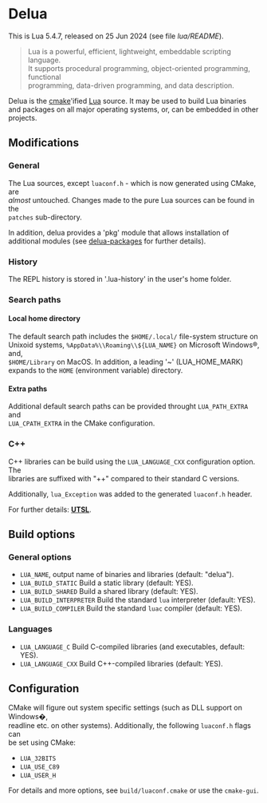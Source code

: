 # Delua

This is Lua 5.4.7, released on 25 Jun 2024 (see file *lua/README*).

> Lua is a powerful, efficient, lightweight, embeddable scripting language.  
> It supports procedural programming, object-oriented programming, functional  
> programming, data-driven programming, and data description.

Delua is the [cmake](https://cmake.org/)'ified [Lua](http://www.lua.org) source. 
It may be used to build Lua binaries and packages on all major operating 
systems, or, can be embedded in other projects.

## Modifications

### General

The Lua sources, except `luaconf.h` - which is now generated using CMake, are  
_almost_ untouched. Changes made to the pure Lua sources can be found in the  
`patches` sub-directory.

In addition, delua provides a 'pkg' module that allows installation of additional
modules (see [delua-packages](https://github.com/jsawbbo/delua-packages/) for 
further details).

### History

The REPL history is stored in '.lua-history' in the user's home folder.

### Search paths

#### Local home directory

The default search path includes the `$HOME/.local/` file-system structure on  
Unixoid systems, `%AppData%\\Roaming\\${LUA_NAME}` on Microsoft Windows®, and,  
`$HOME/Library` on MacOS. In addition, a leading '~' (LUA_HOME_MARK) expands to 
the `HOME` (environment variable) directory.

#### Extra paths

Additional default search paths can be provided throught `LUA_PATH_EXTRA` and  
`LUA_CPATH_EXTRA` in the CMake configuration. 

### C++

C++ libraries can be build using the `LUA_LANGUAGE_CXX` configuration option. The  
libraries are suffixed with "++" compared to their standard C versions. 

Additionally, `lua_Exception` was added to the generated `luaconf.h` header.

For further details: [**UTSL**](https://www.urbandictionary.com/define.php?term=UTSL).

## Build options

### General options

*    `LUA_NAME`, output name of binaries and libraries (default: "delua").
*    `LUA_BUILD_STATIC` Build a static library (default: YES).
*    `LUA_BUILD_SHARED` Build a shared library (default: YES).
*    `LUA_BUILD_INTERPRETER` Build the standard ``lua`` interpreter (default: YES).
*    `LUA_BUILD_COMPILER` Build the standard ``luac`` compiler (default: YES).

### Languages

*    `LUA_LANGUAGE_C` Build C-compiled libraries (and executables, default: YES).
*    `LUA_LANGUAGE_CXX` Build C++-compiled libraries (default: YES).

## Configuration

CMake will figure out system specific settings (such as DLL support on Windows�,  
readline etc. on other systems). Additionally, the following `luaconf.h` flags can  
be set using CMake:

* `LUA_32BITS`
* `LUA_USE_C89`
* `LUA_USER_H`

For details and more options, see `build/luaconf.cmake` or use the `cmake-gui`.


